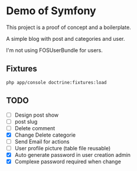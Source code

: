 Demo of Symfony
========================

This project is a proof of concept and a boilerplate.

A simple blog with post and categories and user.

I'm not using FOSUserBundle for users.

## Fixtures 

```
php app/console doctrine:fixtures:load
```

## TODO

- [ ] Design post show
- [ ] post slug
- [ ] Delete comment
- [x] Change Delete categorie
- [ ] Send Email for actions
- [ ] User profile picture (table file reusable)
- [x] Auto generate password in user creation admin
- [x] Complexe password required when change